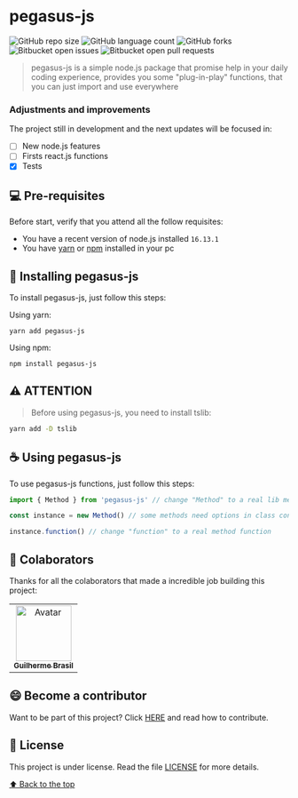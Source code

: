 # pegasus-js

![GitHub repo size](https://img.shields.io/github/repo-size/gbrasil720/pegasus-js?style=for-the-badge)
![GitHub language count](https://img.shields.io/github/languages/count/gbrasil720/pegasus-js?style=for-the-badge)
![GitHub forks](https://img.shields.io/github/forks/gbrasil720/pegasus-js?style=for-the-badge)
![Bitbucket open issues](https://img.shields.io/bitbucket/issues/gbrasil720/pegasus-js?style=for-the-badge)
![Bitbucket open pull requests](https://img.shields.io/bitbucket/pr-raw/gbrasil720/pegasus-js?style=for-the-badge)

> pegasus-js is a simple node.js package that promise help in your daily coding experience, provides you some "plug-in-play" functions, that you can just import and use everywhere

### Adjustments and improvements

The project still in development and the next updates will be focused in:

- [ ] New node.js features
- [ ] Firsts react.js functions
- [x] Tests

## 💻 Pre-requisites

Before start, verify that you attend all the follow requisites:

- You have a recent version of node.js installed `16.13.1`
- You have [yarn](https://classic.yarnpkg.com/en/docs/install/#windows-stable) or [npm](https://www.npmjs.com/) installed in your pc

## 🚀 Installing pegasus-js

To install pegasus-js, just follow this steps:

Using yarn:

```
yarn add pegasus-js
```

Using npm:

```
npm install pegasus-js
```

## ⚠️ ATTENTION

> Before using pegasus-js, you need to install <bold>tslib</bold>:

```sh
yarn add -D tslib
```

## ☕ Using pegasus-js

To use pegasus-js functions, just follow this steps:

```ts
import { Method } from 'pegasus-js' // change "Method" to a real lib method

const instance = new Method() // some methods need options in class constructor

instance.function() // change "function" to a real method function
```

## 🤝 Colaborators

Thanks for all the colaborators that made a incredible job building this project:

<table>
  <tr>
    <td align="center">
      <a href="#">
        <img src="https://github.com/gbrasil720.png" width="100px;" alt="Avatar"/><br>
        <sub>
          <b>Guilherme Brasil</b>
        </sub>
      </a>
    </td>
  </tr>
</table>

## 😄 Become a contributor<br>

Want to be part of this project? Click [HERE](CONTRIBUTING.md) and read how to contribute.

## 📝 License

This project is under license. Read the file [LICENSE](LICENSE.md) for more details.

[⬆ Back to the top](#pegasus-js)<br>
